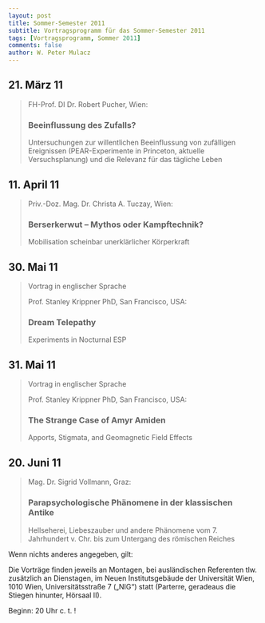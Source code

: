 ```yaml
---
layout: post
title: Sommer-Semester 2011
subtitle: Vortragsprogramm für das Sommer-Semester 2011
tags: [Vortragsprogramm, Sommer 2011]
comments: false
author: W. Peter Mulacz
---
```


## 21. März 11
> FH-Prof. DI Dr. Robert Pucher, Wien:
> ### Beeinflussung des Zufalls?
> Untersuchungen zur willentlichen Beeinflussung von zufälligen Ereignissen (PEAR-Experimente in Princeton, aktuelle Versuchsplanung) und die Relevanz für das tägliche Leben


## 11. April 11
> Priv.-Doz. Mag. Dr. Christa A. Tuczay, Wien:
> ### Berserkerwut – Mythos oder Kampftechnik?
> Mobilisation scheinbar unerklärlicher Körperkraft

## 30. Mai 11
> Vortrag in englischer Sprache
>
> Prof. Stanley Krippner PhD, San Francisco, USA:
> ### Dream Telepathy
> Experiments in Nocturnal ESP


## 31. Mai 11
> Vortrag in englischer Sprache
>
> Prof. Stanley Krippner PhD, San Francisco, USA:
> ### The Strange Case of Amyr Amiden
> Apports, Stigmata, and Geomagnetic Field Effects


## 20. Juni 11
> Mag. Dr. Sigrid Vollmann, Graz:
> ### Parapsychologische Phänomene in der klassischen Antike
> Hellseherei, Liebeszauber und andere Phänomene
> vom 7. Jahrhundert v. Chr. bis zum Untergang des römischen Reiches




Wenn nichts anderes angegeben, gilt:

Die Vorträge finden jeweils an Montagen, bei ausländischen Referenten tlw. zusätzlich an Dienstagen, im Neuen Institutsgebäude der Universität Wien,   1010 Wien,   Universitätsstraße 7 („NIG“) statt  (Parterre, geradeaus die Stiegen hinunter, Hörsaal II).


Beginn:   20 Uhr c. t. !

  